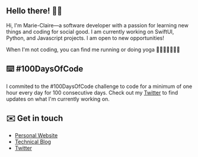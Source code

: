 ## Hello there! 👋🏿  
Hi, I'm Marie-Claire—a software developer with a passion for learning new things and coding for social good. I am currently working on SwiftUI, Python, and Javascript projects. I am open to new opportunities!

When I'm not coding, you can find me running or doing yoga 🏃🏿‍♀️🧘🏿‍♀️✨

## ⌨️ #100DaysOfCode
I commited to the #100DaysOfCode challenge to code for a minimum of one hour every day for 100 consecutive days. Check out my [Twitter](www.twitter.com/mctraore_) to find updates on what I'm currently working on.

## ✉️ Get in touch
- [Personal Website](www.mctraore.com)  
- [Technical Blog](www.dev.to/mctraore)  
- [Twitter](www.twitter.com/mctraore_)  
